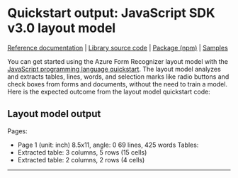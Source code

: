 # Quickstart output: JavaScript SDK v3.0 layout model

[Reference documentation](/javascript/api/@azure/ai-form-recognizer/?view=azure-node-preview&preserve-view=true) | [Library source code](https://github.com/Azure/azure-sdk-for-js/tree/@azure/ai-form-recognizer_4.0.0-beta.3/sdk/formrecognizer/ai-form-recognizer/) | [Package (npm)](https://www.npmjs.com/package/@azure/ai-form-recognizer/v/4.0.0-beta.3) | [Samples](https://github.com/Azure/azure-sdk-for-js/blob/main/sdk/formrecognizer/ai-form-recognizer/samples/v4-beta/javascript/README.md)

You can get started using the Azure Form Recognizer layout model with the [JavaScript programming language quickstart](https://docs.microsoft.com/azure/applied-ai-services/form-recognizer/quickstarts/try-v3-javascript-sdk#layout-model). The layout model analyzes and extracts tables, lines, words, and selection marks like radio buttons and check boxes from forms and documents, without the need to train a model. Here is the expected outcome from the layout model quickstart code:

## Layout model output

Pages:
- Page 1 (unit: inch)
  8.5x11, angle: 0
  69 lines, 425 words
Tables:
- Extracted table: 3 columns, 5 rows (15 cells)
- Extracted table: 2 columns, 2 rows (4 cells)

---
